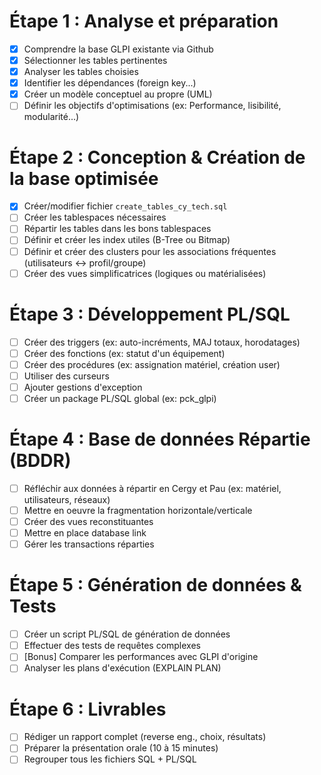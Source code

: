 # Étape 1 : Analyse et préparation
- [x] Comprendre la base GLPI existante via Github
- [x] Sélectionner les tables pertinentes
- [x] Analyser les tables choisies
- [x] Identifier les dépendances (foreign key...)
- [x] Créer un modèle conceptuel au propre (UML)
- [ ] Définir les objectifs d'optimisations (ex: Performance, lisibilité, modularité...)
# Étape 2 : Conception & Création de la base optimisée
- [x] Créer/modifier fichier ```create_tables_cy_tech.sql```
- [ ] Créer les tablespaces nécessaires
- [ ] Répartir les tables dans les bons tablespaces
- [ ] Définir et créer les index utiles (B-Tree ou Bitmap)
- [ ] Définir et créer des clusters pour les associations fréquentes (utilisateurs <-> profil/groupe)
- [ ] Créer des vues simplificatrices (logiques ou matérialisées)
# Étape 3 : Développement PL/SQL
- [ ]  Créer des triggers (ex: auto-incréments, MAJ totaux, horodatages)
- [ ]  Créer des fonctions (ex: statut d'un équipement)
- [ ] Créer des procédures (ex: assignation matériel, création user)
- [ ]  Utiliser des curseurs
- [ ] Ajouter gestions d'exception
- [ ] Créer un package PL/SQL global (ex: pck_glpi)
# Étape 4 : Base de données Répartie (BDDR)
- [ ] Réfléchir aux données à répartir en Cergy et Pau (ex: matériel, utilisateurs, réseaux)
- [ ] Mettre en oeuvre la fragmentation horizontale/verticale
- [ ] Créer des vues reconstituantes
- [ ] Mettre en place database link
- [ ] Gérer les transactions réparties
# Étape 5 : Génération de données & Tests
- [ ] Créer un script PL/SQL de génération de données
- [ ] Effectuer des tests de requêtes complexes
- [ ] [Bonus] Comparer les performances avec GLPI d'origine
- [ ] Analyser les plans d'exécution (EXPLAIN PLAN)
# Étape 6 : Livrables
- [ ] Rédiger un rapport complet (reverse eng., choix, résultats)
- [ ] Préparer la présentation orale (10 à 15 minutes)
- [ ] Regrouper tous les fichiers SQL + PL/SQL